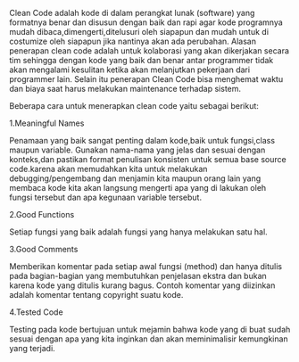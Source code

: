 Clean Code adalah kode di dalam perangkat lunak (software) yang formatnya benar dan disusun dengan baik dan rapi agar kode programnya mudah dibaca,dimengerti,ditelusuri oleh siapapun dan mudah untuk di costumize oleh siapapun jika nantinya akan ada perubahan. Alasan penerapan clean code adalah untuk kolaborasi yang akan dikerjakan secara tim sehingga dengan kode yang baik dan benar antar programmer tidak akan mengalami kesulitan ketika akan melanjutkan pekerjaan dari programmer lain. Selain itu penerapan Clean Code bisa menghemat waktu dan biaya saat harus melakukan maintenance terhadap sistem.       



Beberapa cara untuk menerapkan clean code yaitu sebagai berikut:

1.Meaningful Names

Penamaan yang baik sangat penting dalam kode,baik untuk fungsi,class maupun variable. Gunakan nama-nama yang jelas dan sesuai dengan konteks,dan pastikan format penulisan konsisten untuk semua base source code.karena akan memudahkan kita untuk melakukan debugging/pengembang dan  menjamin kita maupun orang lain yang membaca kode kita akan langsung mengerti apa yang di lakukan oleh fungsi tersebut dan apa kegunaan variable tersebut.



2.Good Functions

Setiap fungsi yang baik adalah fungsi yang hanya melakukan satu hal.



3.Good Comments

Memberikan komentar pada setiap awal fungsi (method) dan hanya ditulis pada bagian-bagian yang membutuhkan penjelasan ekstra dan bukan karena kode yang ditulis kurang bagus. Contoh komentar yang diizinkan adalah komentar tentang copyright suatu kode.



4.Tested Code

Testing pada kode bertujuan untuk mejamin bahwa kode yang di buat sudah sesuai dengan apa yang kita inginkan dan akan meminimalisir kemungkinan yang terjadi.